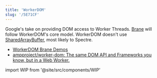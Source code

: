 ```yaml
---
title: 'WorkerDOM'
slug: '/5E71CF'
---
```


Google's take on providing DOM access to Worker Threads.
[Brane](../Projects/Brane.md) will follow WorkerDOM's core model.
WorkerDOM doesn't use [SharedArrayBuffer](SharedArrayBuffer.md), most likely to Spectre.

- [WorkerDOM Brane Demos](https://brane.vercel.app/)
- [ampproject/worker-dom: The same DOM API and Frameworks you know, but in a Web Worker.](https://github.com/ampproject/worker-dom/)

import WIP from '@site/src/components/WIP'

<WIP />